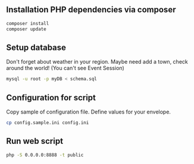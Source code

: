 ## Installation PHP dependencies via composer

```bash
composer install 
composer update
```

## Setup database
Don't forget about weather in your region. Maybe need add a town,
check around the world! (You can't see Event Session)
```bash
mysql -u root -p myDB < schema.sql
```

## Configuration for script 

Copy sample of configuration file. Define values for your envelope.

```bash
cp config.sample.ini config.ini
```

## Run web script

```bash
php -S 0.0.0.0:8888 -t public
```
